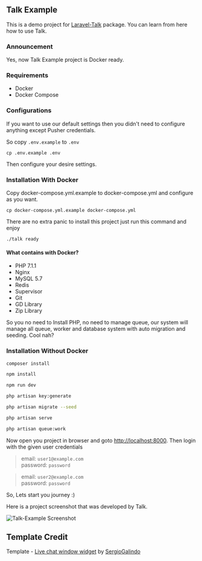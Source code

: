 ## Talk Example

This is a demo project for [Laravel-Talk](https://github.com/nahid/talk) package. You can learn from here how to use
Talk.

### Announcement

Yes, now Talk Example project is Docker ready.

### Requirements

* Docker
* Docker Compose

### Configurations

If you want to use our default settings then you didn't need to configure anything except Pusher credentials.

So copy `.env.example` to `.env`

```shell
cp .env.example .env
```

Then configure your desire settings.

### Installation With Docker

Copy docker-compose.yml.example to docker-compose.yml and configure as you want.

```shell
cp docker-compose.yml.example docker-compose.yml
```

There are no extra panic to install this project just run this command and enjoy

```shell
./talk ready
```

#### What contains with Docker?

- PHP 7.1.1
- Nginx
- MySQL 5.7
- Redis
- Supervisor
- Git
- GD Library
- Zip Library

So you no need to Install PHP, no need to manage queue, our system will manage all queue, worker and database system
with auto migration and seeding. Cool nah?

### Installation Without Docker

```sh 
composer install

npm install

npm run dev

php artisan key:generate

php artisan migrate --seed

php artisan serve

php artisan queue:work
```

Now open you project in browser and goto [http://localhost:8000](http://localhost:8000). Then login with the given user
credentials

> email: `user1@example.com` \
> password: `password`

> email: `user2@example.com` \
> password: `password`

So, Lets start you journey :)

Here is a project screenshot that was developed by Talk.

![Talk-Example Screenshot](http://i.imgur.com/uQ7sgmI.png "Talk-Example Project")

## Template Credit

Template - [Live chat window widget](http://www.bypeople.com/live-chat-window-widget/ )
by [SergioGalindo](http://www.bypeople.com/author/uakala/)


